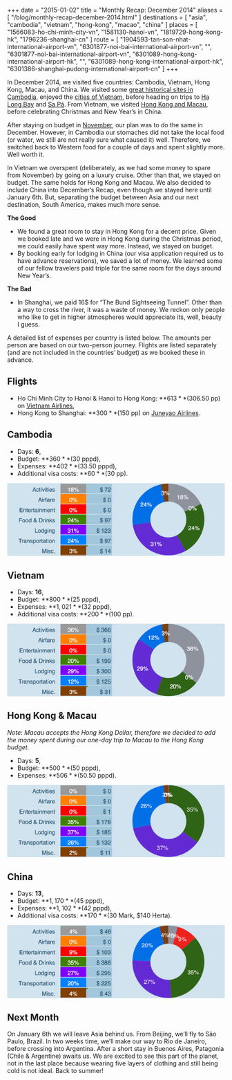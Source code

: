 +++
date    = "2015-01-02"
title   = "Monthly Recap: December 2014"
aliases = [ "/blog/monthly-recap-december-2014.html" ]
destinations = [ "asia", "cambodia", "vietnam", "hong-kong", "macao", "china" ]
places  = [
  "1566083-ho-chi-minh-city-vn", "1581130-hanoi-vn", "1819729-hong-kong-hk",
  "1796236-shanghai-cn"
]
route   = [
  "1904593-tan-son-nhat-international-airport-vn",
  "6301877-noi-bai-international-airport-vn",
  "",
  "6301877-noi-bai-international-airport-vn",
  "6301089-hong-kong-international-airport-hk",
  "",
  "6301089-hong-kong-international-airport-hk",
  "6301386-shanghai-pudong-international-airport-cn"
]
+++

In December 2014, we visited five countries: Cambodia, Vietnam, Hong Kong, Macau, and China. We visited some [great historical sites in Cambodia](/history-lessons-in-cambodia/), enjoyed the [cities of Vietnam](/cities-of-vietnam/), before heading on trips to [Hạ Long Bay](/two-day-cruise-in-ha-long-bay/) and [Sa Pá](/trekking-through-sapas-hmong-valley/). From Vietnam, we visited [Hong Kong and Macau](/shopping-and-gambling/), before celebrating Christmas and New Year’s in China.
<!--more-->
After staying on budget in [November](/monthly-recap-november-2014/), our plan was to do the same in December. However, in Cambodia our stomaches did not take the local food (or water, we still are not really sure what caused it) well. Therefore, we switched back to Western food for a couple of days and spent slightly more. Well worth it.

In Vietnam we overspent (deliberately, as we had some money to spare from November) by going on a luxury cruise. Other than that, we stayed on budget. The same holds for Hong Kong and Macau. We also decided to include China into December’s Recap, even though we stayed here until January 6th. But, separating the budget between Asia and our next destination, South America, makes much more sense.

**The Good**

* We found a great room to stay in Hong Kong for a decent price. Given we booked late and we were in Hong Kong during the Christmas period, we could easily have spent way more. Instead, we stayed on budget.
* By booking early for lodging in China (our visa application required us to have advance reservations), we saved a lot of money. We learned some of our fellow travelers paid triple for the same room for the days around New Year’s.

**The Bad**

* In Shanghai, we paid 16$ for “The Bund Sightseeing Tunnel”. Other than a way to cross the river, it was a waste of money. We reckon only people who like to get in higher atmospheres would appreciate its, well, beauty I guess.

A detailed list of expenses per country is listed below. The amounts per person are based on our two-person journey. Flights are listed separately (and are not included in the countries’ budget) as we booked these in advance.

## Flights
* Ho Chi Minh City to Hanoi & Hanoi to Hong Kong: **$613** ($306.50 pp) on [Vietnam Airlines](http://www.vietnamairlines.com/),
* Hong Kong to Shanghai: **$300** ($150 pp) on [Juneyao Airlines](http://www.juneyaoair.com/).

## Cambodia
* Days: **6**,
* Budget: **$360** ($30 pppd),
* Expenses: **$402** ($33.50 pppd),
* Additional visa costs: **$60** ($30 pp).

<span class="img-thumbnail">![Expenses Breakdown](/uploads/budget-cambodia.png)</span>

## Vietnam
* Days: **16**,
* Budget: **$800** ($25 pppd),
* Expenses: **$1,021** ($32 pppd),
* Additional visa costs: **$200** ($100 pp).

<span class="img-thumbnail">![Expenses Breakdown](/uploads/budget-vietnam.png)</span>

## Hong Kong & Macau
*Note: Macau accepts the Hong Kong Dollar, therefore we decided to add the money spent during our one-day trip to Macau to the Hong Kong budget.*

* Days: **5**,
* Budget: **$500** ($50 pppd),
* Expenses: **$506** ($50.50 pppd).

<span class="img-thumbnail">![Expenses Breakdown](/uploads/budget-hong-kong.png)</span>

## China
* Days: **13**,
* Budget: **$1,170** ($45 pppd),
* Expenses: **$1,102** ($42 pppd),
* Additional visa costs: **$170** ($30 Mark, $140 Herta).

<span class="img-thumbnail">![Expenses Breakdown](/uploads/budget-china.png)</span>

## Next Month
On January 6th we will leave Asia behind us. From Beijing, we’ll fly to São Paulo, Brazil. In two weeks time, we’ll make our way to Rio de Janeiro, before crossing into Argentina. After a short stay in Buenos Aires, Patagonia (Chile & Argentine) awaits us. We are excited to see this part of the planet, not in the last place because wearing five layers of clothing and still being cold is not ideal. Back to summer!